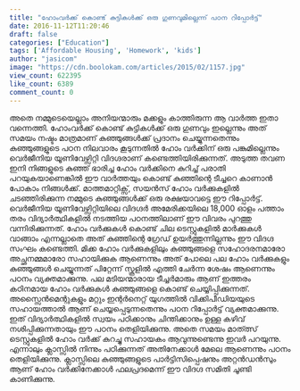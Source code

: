 ```yaml
---
title: "ഹോംവര്‍ക്ക്‌ കൊണ്ട് കുട്ടികള്‍ക്ക്‌ ഒരു ഗുണവുമില്ലെന്ന് പഠന റിപ്പോര്‍ട്ട്"
date: 2016-11-12T11:20:46
draft: false
categories: ["Education"]
tags: ['Affordable Housing', 'Homework', 'kids']
author: "jasicom"
image: "https://cdn.boolokam.com/articles/2015/02/1157.jpg"
view_count: 622395
like_count: 6389
comment_count: 0
---
```


അതെ നമ്മുടെയെല്ലാം അനിയന്മാരും മക്കളും കാത്തിരുന്ന ആ വാര്‍ത്ത‍ ഇതാ വന്നെത്തി. ഹോംവര്‍ക്ക്‌ കൊണ്ട് കുട്ടികള്‍ക്ക് ഒരു ഗുണവും ഇല്ലെന്നും അത് സമയം നഷ്ടം മാത്രമാണ് കുഞ്ഞുങ്ങള്‍ക്ക്‌ പ്രദാനം ചെയ്യുന്നതെന്നും കുഞ്ഞുങ്ങളുടെ പഠന നിലവാരം കൂടുന്നതില്‍ ഹോം വര്‍ക്കിന് ഒരു പങ്കുമില്ലെന്നും വെര്‍ജീനിയ യൂണിവേഴ്സിറ്റി വിദഗ്ദരാണ് കണ്ടെത്തിയിരിക്കുന്നത്. അടുത്ത തവണ ഇനി നിങ്ങളുടെ കുഞ്ഞ് ഭാരിച്ച ഹോം വര്‍ക്കിനെ കുറിച്ച് പരാതി പറയുകയാണെങ്കില്‍ ഈ വാര്‍ത്തയും കൊണ്ട് കുഞ്ഞിന്റെ ടീച്ചറെ കാണാന്‍ പോകാം നിങ്ങള്‍ക്ക്. മാത്തമാറ്റിക്സ്, സയന്‍സ് ഹോം വര്‍ക്കുകളില്‍ ചടഞ്ഞിരിക്കുന്ന നമ്മുടെ കുഞ്ഞുങ്ങള്‍ക്ക്‌ ഒരു രക്ഷയാവട്ടെ ഈ റിപ്പോര്‍ട്ട്. വെര്‍ജീനിയ യൂണിവേഴ്സിറ്റിയിലെ വിദഗ്ദര്‍ അമേരിക്കയിലെ 18,000 ഓളം പത്താം തരം വിദ്യാര്‍ത്ഥികളില്‍ നടത്തിയ പഠനത്തിലാണ് ഈ വിവരം പുറത്തു വന്നിരിക്കുന്നത്. ഹോം വര്‍ക്കുകള്‍ കൊണ്ട് ചില ടെസ്റ്റുകളില്‍ മാര്‍ക്കുകള്‍ വാങ്ങാം എന്നല്ലാതെ അത് കുഞ്ഞിന്റെ ഗ്രേഡ്‌ ഉയര്‍ത്തുന്നില്ലന്നും ഈ വിദഗ്ദ സംഘം കണ്ടെത്തി. മിക്ക ഹോം വര്‍ക്കുകളിലും കുഞ്ഞുങ്ങളെ സഹോദരനമാരോ അച്ഛനമ്മമാരോ സഹായിക്കുക ആണെന്നും അത് പോലെ പല ഹോം വര്‍ക്കുകളും കുഞ്ഞുങ്ങള്‍ ചെയ്യുന്നത് പിറ്റേന്ന് സ്കൂളില്‍ എത്തി ചേര്‍ന്ന ശേഷം ആണെന്നും പഠനം വ്യക്തമാക്കുന്നു. പല മടിയന്മാരായ ടീച്ചര്‍മാരും ആണ് ഇത്തരം കഠിനമായ ഹോം വര്‍ക്കുകള്‍ കുഞ്ഞുങ്ങളെ കൊണ്ട് ചെയ്യിപ്പിക്കുന്നത്. അസ്സൈന്‍മെന്റുകളും മറ്റും ഇന്റര്‍നെറ്റ് യുഗത്തില്‍ വിക്കിപീഡിയയുടെ സഹായത്താല്‍ ആണ് ചെയ്യപ്പെടുന്നതെന്നും പഠന റിപ്പോര്‍ട്ട്‌ വ്യക്തമാക്കുന്നു. ഇത് വിദ്യാര്‍ത്ഥികളില്‍ സ്വയം പഠിക്കാനും ചിന്തിക്കാനും ഉള്ള കഴിവ് നശിപ്പിക്കുന്നതായും ഈ പഠനം തെളിയിക്കുന്നു. അതെ സമയം മാത്ത്സ് ടെസ്റ്റുകളില്‍ ഹോം വര്‍ക്ക്‌ കുറച്ചു സഹായകം ആവുന്നുണ്ടെന്നു ഇവര്‍ പറയുന്നു. എന്നാലും ക്ലാസ്സില്‍ നിന്നും പഠിക്കുന്നത് അതിനേക്കാള്‍ മേലെ ആണെന്നും പഠനം തെളിയിക്കുന്നു. ക്ലാസ്സിലെ കുഞ്ഞുങ്ങളുടെ പാര്‍ട്ടിസിപ്പെഷനും അറ്റന്‍ഡന്‍സും ആണ് ഹോം വര്‍ക്കിനേക്കാള്‍ ഫലപ്രദമെന്ന് ഈ വിദഗ്ദ സമിതി ചൂണ്ടി കാണിക്കുന്നു.

